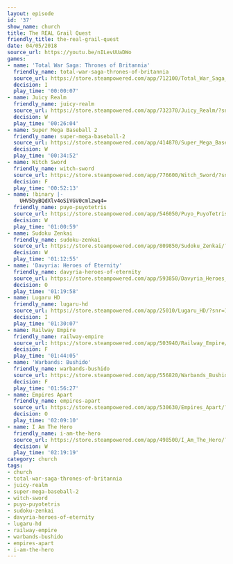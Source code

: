 ```yaml
---
layout: episode
id: '37'
show_name: church
title: The REAL Grail Quest
friendly_title: the-real-grail-quest
date: 04/05/2018
source_url: https://youtu.be/nILevUUaDWo
games:
- name: 'Total War Saga: Thrones of Britannia'
  friendly_name: total-war-saga-thrones-of-britannia
  source_url: https://store.steampowered.com/app/712100/Total_War_Saga_THRONES_OF_BRITANNIA/?snr=1_7_15__13
  decision: I
  play_time: '00:00:07'
- name: Juicy Realm
  friendly_name: juicy-realm
  source_url: https://store.steampowered.com/app/732370/Juicy_Realm/?snr=1_7_15__13
  decision: W
  play_time: '00:26:04'
- name: Super Mega Baseball 2
  friendly_name: super-mega-baseball-2
  source_url: https://store.steampowered.com/app/414870/Super_Mega_Baseball_2/?snr=1_7_7_151_150_1
  decision: W
  play_time: '00:34:52'
- name: Witch Sword
  friendly_name: witch-sword
  source_url: https://store.steampowered.com/app/776600/Witch_Sword/?snr=1_7_15__13
  decision: F
  play_time: '00:52:13'
- name: !binary |-
    UHV5byBQdXlv4oSiVGV0cmlzwq4=
  friendly_name: puyo-puyotetris
  source_url: https://store.steampowered.com/app/546050/Puyo_PuyoTetris/
  decision: W
  play_time: '01:00:59'
- name: Sudoku Zenkai
  friendly_name: sudoku-zenkai
  source_url: https://store.steampowered.com/app/809850/Sudoku_Zenkai/?snr=1_7_15__13
  decision: W
  play_time: '01:12:55'
- name: 'Davyria: Heroes of Eternity'
  friendly_name: davyria-heroes-of-eternity
  source_url: https://store.steampowered.com/app/593850/Davyria_Heroes_of_Eternity/?snr=1_7_15__13
  decision: O
  play_time: '01:19:58'
- name: Lugaru HD
  friendly_name: lugaru-hd
  source_url: https://store.steampowered.com/app/25010/Lugaru_HD/?snr=1_7_15__13
  decision: I
  play_time: '01:30:07'
- name: Railway Empire
  friendly_name: railway-empire
  source_url: https://store.steampowered.com/app/503940/Railway_Empire/?snr=1_7_15__13
  decision: F
  play_time: '01:44:05'
- name: 'Warbands: Bushido'
  friendly_name: warbands-bushido
  source_url: https://store.steampowered.com/app/556820/Warbands_Bushido/?snr=1_7_15__13
  decision: F
  play_time: '01:56:27'
- name: Empires Apart
  friendly_name: empires-apart
  source_url: https://store.steampowered.com/app/530630/Empires_Apart/?snr=1_7_15__13
  decision: O
  play_time: '02:09:10'
- name: I Am The Hero
  friendly_name: i-am-the-hero
  source_url: https://store.steampowered.com/app/498500/I_Am_The_Hero/?snr=1_7_15__13
  decision: W
  play_time: '02:19:19'
category: church
tags:
- church
- total-war-saga-thrones-of-britannia
- juicy-realm
- super-mega-baseball-2
- witch-sword
- puyo-puyotetris
- sudoku-zenkai
- davyria-heroes-of-eternity
- lugaru-hd
- railway-empire
- warbands-bushido
- empires-apart
- i-am-the-hero
---
```

